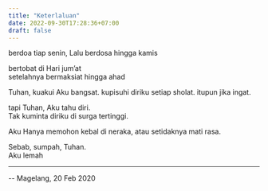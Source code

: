 ```yaml
---
title: "Keterlaluan"
date: 2022-09-30T17:28:36+07:00
draft: false
---
```


berdoa tiap senin, Lalu berdosa hingga kamis

bertobat di Hari jum’at  
setelahnya bermaksiat hingga ahad

Tuhan, kuakui Aku bangsat. kupisuhi diriku setiap sholat. itupun jika ingat.

tapi Tuhan, Aku tahu diri.  
Tak kuminta diriku di surga tertinggi.

Aku Hanya memohon kebal di neraka, atau setidaknya mati rasa.

Sebab, sumpah, Tuhan.  
Aku lemah

---

-- Magelang, 20 Feb 2020
